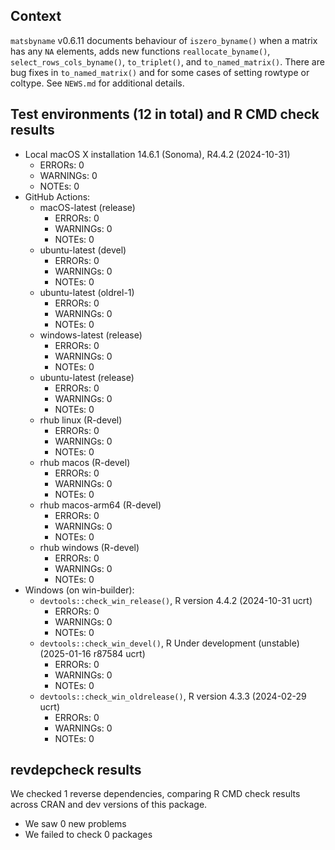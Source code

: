 ## Context

`matsbyname` v0.6.11
documents behaviour of `iszero_byname()` when a matrix has any `NA` elements, 
adds new functions `reallocate_byname()`, `select_rows_cols_byname()`,
`to_triplet()`, and `to_named_matrix()`.
There are bug fixes in 
`to_named_matrix()` and for some cases of setting rowtype or coltype.
See `NEWS.md` for additional details.


## Test environments (12 in total) and R CMD check results

* Local macOS X installation 14.6.1 (Sonoma), R4.4.2 (2024-10-31)
    * ERRORs: 0
    * WARNINGs: 0
    * NOTEs: 0
* GitHub Actions:
    * macOS-latest (release)
        * ERRORs: 0
        * WARNINGs: 0
        * NOTEs: 0
    * ubuntu-latest (devel)
        * ERRORs: 0
        * WARNINGs: 0
        * NOTEs: 0
    * ubuntu-latest (oldrel-1)
        * ERRORs: 0
        * WARNINGs: 0
        * NOTEs: 0
    * windows-latest (release)
        * ERRORs: 0
        * WARNINGs: 0
        * NOTEs: 0
    * ubuntu-latest (release)
        * ERRORs: 0
        * WARNINGs: 0
        * NOTEs: 0
    * rhub linux (R-devel)
        * ERRORs: 0
        * WARNINGs: 0
        * NOTEs: 0
    * rhub macos (R-devel)
        * ERRORs: 0
        * WARNINGs: 0
        * NOTEs: 0
    * rhub macos-arm64 (R-devel)
        * ERRORs: 0
        * WARNINGs: 0
        * NOTEs: 0
    * rhub windows (R-devel)
        * ERRORs: 0
        * WARNINGs: 0
        * NOTEs: 0  
* Windows (on win-builder):
    * `devtools::check_win_release()`, R version 4.4.2 (2024-10-31 ucrt)
        * ERRORs: 0
        * WARNINGs: 0
        * NOTEs: 0
    * `devtools::check_win_devel()`, R Under development (unstable) (2025-01-16 r87584 ucrt)
        * ERRORs: 0
        * WARNINGs: 0
        * NOTEs: 0
    * `devtools::check_win_oldrelease()`, R version 4.3.3 (2024-02-29 ucrt)
        * ERRORs: 0
        * WARNINGs: 0
        * NOTEs: 0


## revdepcheck results

We checked 1 reverse dependencies, comparing R CMD check results across CRAN and dev versions of this package.

 * We saw 0 new problems
 * We failed to check 0 packages



